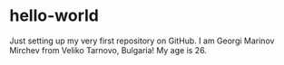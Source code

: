 # hello-world
Just setting up my very first repository on GitHub.
I am Georgi Marinov Mirchev from Veliko Tarnovo, Bulgaria!
My age is 26.
